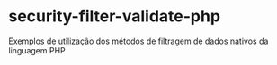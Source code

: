 # security-filter-validate-php
Exemplos de utilização dos métodos de filtragem de dados nativos da linguagem PHP
